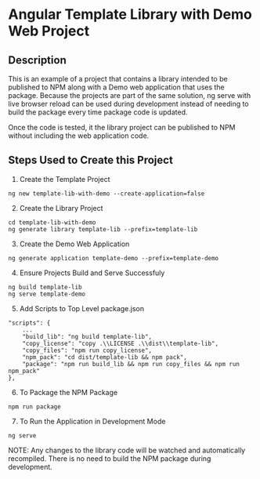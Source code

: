 # Angular Template Library with Demo Web Project

## Description

This is an example of a project that contains a library intended to be published to NPM along with a Demo web application that uses the package. Because the projects are part of the same solution, ng serve with live browser reload can be used during development instead of needing to build the package every time package code is updated.

Once the code is tested, it the library project can be published to NPM without including the web application code.

## Steps Used to Create this Project

1. Create the Template Project

```
ng new template-lib-with-demo --create-application=false
```

2. Create the Library Project

```
cd template-lib-with-demo
ng generate library template-lib --prefix=template-lib
```
3. Create the Demo Web Application
```
ng generate application template-demo --prefix=template-demo
```
4. Ensure Projects Build and Serve Successfuly
```
ng build template-lib
ng serve template-demo
```
5. Add Scripts to Top Level package.json

```
"scripts": {
    ...
    "build_lib": "ng build template-lib",
    "copy_license": "copy .\\LICENSE .\\dist\\template-lib",
    "copy_files": "npm run copy_license",
    "npm_pack": "cd dist/template-lib && npm pack",
    "package": "npm run build_lib && npm run copy_files && npm run npm_pack"
},
```

6. To Package the NPM Package
```
npm run package
```

7. To Run the Application in Development Mode
```
ng serve
```

NOTE: Any changes to the library code will be watched and automatically recompiled. There is no need to build the NPM package during development.

